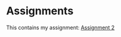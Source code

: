 # Assignments
This contains my assignment:
[Assignment 2](https://github.com/Rstuiver97/Assignments/blob/master/Assignment_week_2.ipynb)

